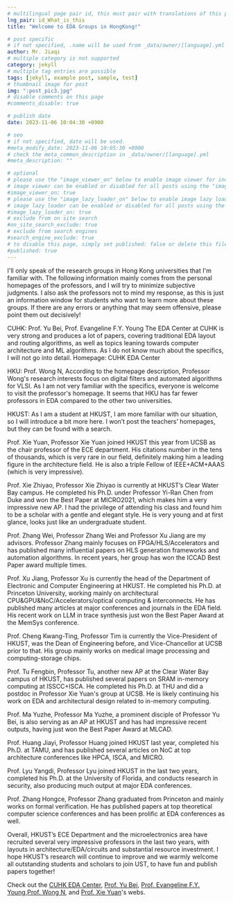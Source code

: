 ```yaml
---
# multilingual page pair id, this must pair with translations of this page. (This name must be unique)
lng_pair: id_What_is_this
title: "Welcome to EDA Groups in HongKong!"

# post specific
# if not specified, .name will be used from _data/owner/[language].yml
author: Mr. Jiaqi
# multiple category is not supported
category: jekyll
# multiple tag entries are possible
tags: [jekyll, example post, sample, test]
# thumbnail image for post
img: ":post_pic3.jpg"
# disable comments on this page
#comments_disable: true

# publish date
date: 2023-11-06 10:04:30 +0900

# seo
# if not specified, date will be used.
#meta_modify_date: 2023-11-06 10:05:30 +0900
# check the meta_common_description in _data/owner/[language].yml
#meta_description: ""

# optional
# please use the "image_viewer_on" below to enable image viewer for individual pages or posts (_posts/ or [language]/_posts folders).
# image viewer can be enabled or disabled for all posts using the "image_viewer_posts: true" setting in _data/conf/main.yml.
#image_viewer_on: true
# please use the "image_lazy_loader_on" below to enable image lazy loader for individual pages or posts (_posts/ or [language]/_posts folders).
# image lazy loader can be enabled or disabled for all posts using the "image_lazy_loader_posts: true" setting in _data/conf/main.yml.
#image_lazy_loader_on: true
# exclude from on site search
#on_site_search_exclude: true
# exclude from search engines
#search_engine_exclude: true
# to disable this page, simply set published: false or delete this file
#published: true
---
```


<!-- outline-start -->

I'll only speak of the research groups in Hong Kong universities that I'm familiar with. The following information mainly comes from the personal homepages of the professors, and I will try to minimize subjective judgments. I also ask the professors not to mind my response, as this is just an information window for students who want to learn more about these groups. If there are any errors or anything that may seem offensive, please point them out decisively!

<!-- outline-end --> 

CUHK:
Prof. Yu Bei, Prof. Evangeline F.Y. Young
The EDA Center at CUHK is very strong and produces a lot of papers, covering traditional EDA layout and routing algorithms, as well as topics leaning towards computer architecture and ML algorithms. As I do not know much about the specifics, I will not go into detail.
Homepage: CUHK EDA Center

HKU:
Prof. Wong N,
According to the homepage description, Professor Wong's research interests focus on digital filters and automated algorithms for VLSI. As I am not very familiar with the specifics, everyone is welcome to visit the professor's homepage. It seems that HKU has far fewer professors in EDA compared to the other two universities.

HKUST:
As I am a student at HKUST, I am more familiar with our situation, so I will introduce a bit more here. I won’t post the teachers’ homepages, but they can be found with a search.

Prof. Xie Yuan,
Professor Xie Yuan joined HKUST this year from UCSB as the chair professor of the ECE department. His citations number in the tens of thousands, which is very rare in our field, definitely making him a leading figure in the architecture field. He is also a triple Fellow of IEEE+ACM+AAAS (which is very impressive).

Prof. Xie Zhiyao,
Professor Xie Zhiyao is currently at HKUST’s Clear Water Bay campus. He completed his Ph.D. under Professor Yi-Ran Chen from Duke and won the Best Paper at MICRO2021, which makes him a very impressive new AP. I had the privilege of attending his class and found him to be a scholar with a gentle and elegant style. He is very young and at first glance, looks just like an undergraduate student.

Prof. Zhang Wei,
Professor Zhang Wei and Professor Xu Jiang are my advisors. Professor Zhang mainly focuses on FPGA/HLS/Accelerators and has published many influential papers on HLS generation frameworks and automation algorithms. In recent years, her group has won the ICCAD Best Paper award multiple times.

Prof. Xu Jiang,
Professor Xu is currently the head of the Department of Electronic and Computer Engineering at HKUST. He completed his Ph.D. at Princeton University, working mainly on architectural CPU&GPU&NoC/Accelerators/optical computing & interconnects. He has published many articles at major conferences and journals in the EDA field. His recent work on LLM in trace synthesis just won the Best Paper Award at the MemSys conference.

Prof. Cheng Kwang-Ting,
Professor Tim is currently the Vice-President of HKUST, was the Dean of Engineering before, and Vice-Chancellor at UCSB prior to that. His group mainly works on medical image processing and computing-storage chips.

Prof. Tu Fengbin,
Professor Tu, another new AP at the Clear Water Bay campus of HKUST, has published several papers on SRAM in-memory computing at ISSCC+ISCA. He completed his Ph.D. at THU and did a postdoc in Professor Xie Yuan's group at UCSB. He is likely continuing his work on EDA and architectural design related to in-memory computing.

Prof. Ma Yuzhe,
Professor Ma Yuzhe, a prominent disciple of Professor Yu Bei, is also serving as an AP at HKUST and has had impressive recent outputs, having just won the Best Paper Award at MLCAD.

Prof. Huang Jiayi,
Professor Huang joined HKUST last year, completed his Ph.D. at TAMU, and has published several articles on NoC at top architecture conferences like HPCA, ISCA, and MICRO.

Prof. Lyu Yangdi,
Professor Lyu joined HKUST in the last two years, completed his Ph.D. at the University of Florida, and conducts research in security, also producing much output at major EDA conferences.

Prof. Zhang Hongce,
Professor Zhang graduated from Princeton and mainly works on formal verification. He has published papers at top theoretical computer science conferences and has been prolific at EDA conferences as well.

Overall, HKUST’s ECE Department and the microelectronics area have recruited several very impressive professors in the last two years, with layouts in architecture/EDA/circuits and substantial resource investment. I hope HKUST’s research will continue to improve and we warmly welcome all outstanding students and scholars to join UST, to have fun and publish papers together!

Check out the [CUHK EDA Center][CUHK-EDA-Center], [Prof. Yu Bei][Yu-Bei], [Prof. Evangeline F.Y. Young][Evangeline-F-Y-Young],[Prof. Wong N][Wong-N], and [Prof. Xie Yuan][Xie-Yuan]'s webs.

[CUHK-EDA-Center]: https://www.cse.cuhk.edu.hk/~byu/
[Yu-Bei]: https://www.cse.cuhk.edu.hk/~byu/
[Evangeline-F-Y-Young]: https://www.cse.cuhk.edu.hk/~fyyoung/
[Wong-N]: https://www.eee.hku.hk/~nwong/
[Xie-Yuan]: https://www.ece.hkust.edu.hk/people/yuan-xie
[Xie-Zhiyao]: https://zhiyaoxie.com/



